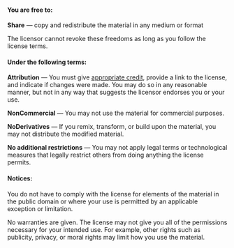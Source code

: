 #### You are free to:

**Share** — copy and redistribute the material in any medium or format 

The licensor cannot revoke these freedoms as long as you follow the license terms.

#### Under the following terms:

**Attribution** — You must give [appropriate credit](https://wiki.creativecommons.org/wiki/License_Versions#Detailed_attribution_comparison_chart), provide a link to the license, and indicate if changes were made. You may do so in any reasonable manner, but not in any way that suggests the licensor endorses you or your use. 

**NonCommercial** — You may not use the material for commercial purposes.

**NoDerivatives** — If you remix, transform, or build upon the material, you may not distribute the modified material. 

**No additional restrictions** — You may not apply legal terms or technological measures that legally restrict others from doing anything the license permits. 

#### Notices: 

You do not have to comply with the license for elements of the material in the public domain or where your use is permitted by an applicable exception or limitation. 

No warranties are given. The license may not give you all of the permissions necessary for your intended use. For example, other rights such as publicity, privacy, or moral rights may limit how you use the material. 


